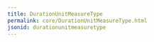 ```yaml
---
title: DurationUnitMeasureType
permalink: core/DurationUnitMeasureType.html
jsonid: durationunitmeasuretype
---
```

